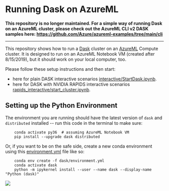 # Running Dask on AzureML

**This repository is no longer maintained. For a simple way of running Dask on an AzureML cluster, please check out the AzureML CLI v2 DASK samples here: https://github.com/Azure/azureml-examples/tree/main/cli**


---- 

This repository shows how to run a [Dask](https://docs.dask.org/en/latest/) cluster on an [AzureML](https://docs.microsoft.com/en-us/azure/machine-learning/service/) Compute cluster. It is designed to run on an AzureML Notebook VM (created after 8/15/2019), but it should work on your local computer, too. 

Please follow these setup instructions and then start:
 
- here for plain DASK interactive scenarios [interactive/StartDask.ipynb](interactive/StartDask.ipynb).
- here for DASK with NVIDIA RAPIDS interactive scenarios [rapids_interactive/start_cluster.ipynb](rapids_interactive/start_cluster.ipynb).

## Setting up the Python Environment
The environment you are running should have the latest version of `dask` and `distributed` installed -- run this code in the terminal to make sure:

```shell
    conda activate py36  # assuming AzureML Notebook VM
    pip install --upgrade dask distributed
```

Or, if you want to be on the safe side, create a new conda environment using this [environment.yml](interactive/dask/environment.yml) file like so:

```shell
    conda env create -f dask/environment.yml  
    conda activate dask
    python -m ipykernel install --user --name dask --display-name "Python (dask)"
```

![](img/dask-status.gif)

